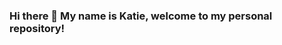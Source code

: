 ### Hi there 👋 My name is Katie, welcome to my personal repository!

<!--

- 🔭 I’m currently working on my ECO590 class!
- 🌱 I’m currently learning how to use GitHub, Python, and R!
- 👯 I’m looking to collaborate on ... who knows!
- 🤔 I’m looking for help with navigating GitHub
- 💬 Ask me about my dog!
- 📫 How to reach me: ks97983n@pace.edu
- 😄 Pronouns: she/her
- ⚡ Fun fact: I Irish Step Danced for 15 years before college!
-->
